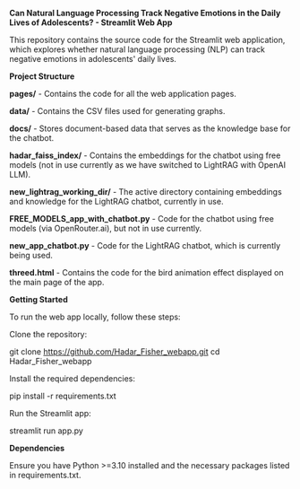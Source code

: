 **Can Natural Language Processing Track Negative Emotions in the Daily Lives of Adolescents? - Streamlit Web App**

This repository contains the source code for the Streamlit web application, which explores whether natural language processing (NLP) can track negative emotions in adolescents' daily lives.

**Project Structure**

**pages/** - Contains the code for all the web application pages.

**data/** - Contains the CSV files used for generating graphs.

**docs/** - Stores document-based data that serves as the knowledge base for the chatbot.

**hadar_faiss_index/** - Contains the embeddings for the chatbot using free models (not in use currently as we have switched to LightRAG with OpenAI LLM).

**new_lightrag_working_dir/** - The active directory containing embeddings and knowledge for the LightRAG chatbot, currently in use.

**FREE_MODELS_app_with_chatbot.py** - Code for the chatbot using free models (via OpenRouter.ai), but not in use currently.

**new_app_chatbot.py** - Code for the LightRAG chatbot, which is currently being used.

**threed.html** - Contains the code for the bird animation effect displayed on the main page of the app.

**Getting Started**

To run the web app locally, follow these steps:

Clone the repository:

git clone https://github.com/Hadar_Fisher_webapp.git
cd Hadar_Fisher_webapp

Install the required dependencies:

pip install -r requirements.txt

Run the Streamlit app:

streamlit run app.py

**Dependencies**

Ensure you have Python >=3.10 installed and the necessary packages listed in requirements.txt.
